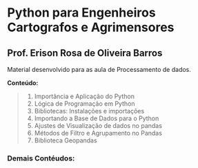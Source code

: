 # Python para Engenheiros Cartografos e Agrimensores 
## Prof. Erison Rosa de Oliveira Barros

Material desenvolvido para as aula de Processamento de dados.

**Conteúdo:**
> 1. Importância e Aplicação do Python
> 2. Lógica de Programação  em Python
> 3. Bibliotecas: Instalações e importações 
> 4. Importando a Base de Dados para o Python
> 5. Ajustes de Visualização de dados no pandas
> 6. Métodos de Filtro e Agrupamento no Pandas
> 8. Biblioteca Geopandas

### Demais Contéudos:






